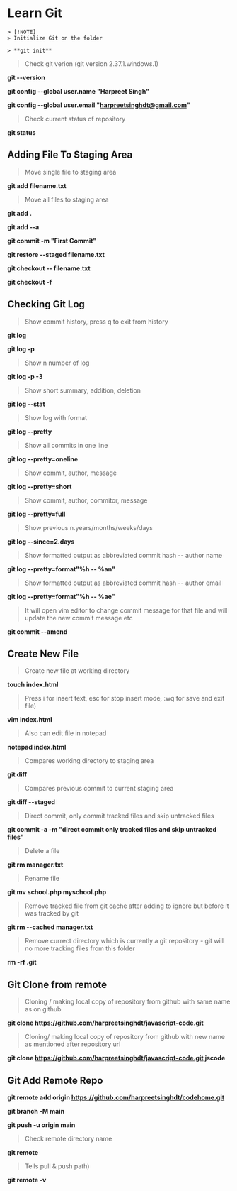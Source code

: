 # Learn Git
```
> [!NOTE]
> Initialize Git on the folder

> **git init** 

```




> Check git verion (git version 2.37.1.windows.1)

**git --version**


**git config --global user.name "Harpreet Singh"**

**git config --global user.email "harpreetsinghdt@gmail.com"**


> Check current status of repository

**git status**


## Adding File To Staging Area

> Move single file to staging area

**git add filename.txt**

>Move all files to staging area

**git add .**

**git add --a**

**git commit -m "First Commit"**

**git restore --staged filename.txt**

**git checkout -- filename.txt**

**git checkout -f**


## Checking Git Log

> Show commit history, press q to exit from history

**git log**

**git log -p**

> Show n number of log

**git log -p -3**

> Show short summary, addition, deletion

**git log --stat**

> Show log with format

**git log --pretty**

> Show all commits in one line

**git log --pretty=oneline**

> Show commit, author, message

**git log --pretty=short**

> Show commit, author, commitor, message

**git log --pretty=full**

> Show previous n.years/months/weeks/days

**git log --since=2.days**

> Show formatted output as abbreviated commit hash -- author name

**git log --pretty=format"%h -- %an"**

> Show formatted output as abbreviated commit hash -- author email

**git log --pretty=format"%h -- %ae"**

> It will open vim editor to change commit message for that file and will update the new commit message etc

**git commit --amend**

## Create New File

> Create new file at working directory

**touch index.html**

> Press i for insert text, esc for stop insert mode, :wq for save and exit file)

**vim index.html**

>  Also can edit file in notepad

**notepad index.html**

> Compares working directory to staging area

**git diff**

> Compares previous commit to current staging area

**git diff --staged**

> Direct commit, only commit tracked files and skip untracked files

**git commit -a -m "direct commit only tracked files and skip untracked files"**

>  Delete a file

**git rm manager.txt**

> Rename file

**git mv school.php myschool.php**

> Remove tracked file from git cache after adding to ignore but before it was tracked by git

**git rm --cached manager.txt**

> Remove currect directory which is currently a git repository - git will no more tracking files from this folder

**rm -rf .git**


## Git Clone from remote

> Cloning / making local copy of repository from github with same name as on github

**git clone https://github.com/harpreetsinghdt/javascript-code.git**

> Cloning/ making local copy of repository from github with new name as mentioned after repository url

**git clone https://github.com/harpreetsinghdt/javascript-code.git jscode**


## Git Add Remote Repo 

**git remote add origin https://github.com/harpreetsinghdt/codehome.git**

**git branch -M main**

**git push -u origin main**

> Check remote directory name

**git remote**

> Tells pull & push path)

**git remote -v**